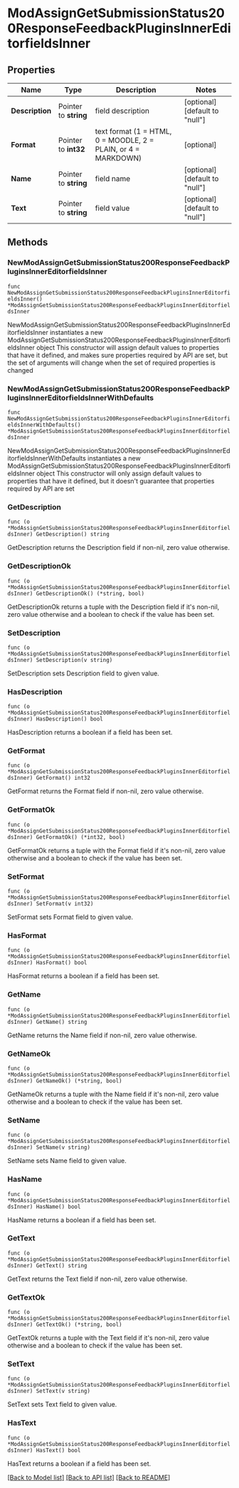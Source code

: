 # ModAssignGetSubmissionStatus200ResponseFeedbackPluginsInnerEditorfieldsInner

## Properties

Name | Type | Description | Notes
------------ | ------------- | ------------- | -------------
**Description** | Pointer to **string** | field description | [optional] [default to "null"]
**Format** | Pointer to **int32** | text format (1 &#x3D; HTML, 0 &#x3D; MOODLE, 2 &#x3D; PLAIN, or 4 &#x3D; MARKDOWN) | [optional] 
**Name** | Pointer to **string** | field name | [optional] [default to "null"]
**Text** | Pointer to **string** | field value | [optional] [default to "null"]

## Methods

### NewModAssignGetSubmissionStatus200ResponseFeedbackPluginsInnerEditorfieldsInner

`func NewModAssignGetSubmissionStatus200ResponseFeedbackPluginsInnerEditorfieldsInner() *ModAssignGetSubmissionStatus200ResponseFeedbackPluginsInnerEditorfieldsInner`

NewModAssignGetSubmissionStatus200ResponseFeedbackPluginsInnerEditorfieldsInner instantiates a new ModAssignGetSubmissionStatus200ResponseFeedbackPluginsInnerEditorfieldsInner object
This constructor will assign default values to properties that have it defined,
and makes sure properties required by API are set, but the set of arguments
will change when the set of required properties is changed

### NewModAssignGetSubmissionStatus200ResponseFeedbackPluginsInnerEditorfieldsInnerWithDefaults

`func NewModAssignGetSubmissionStatus200ResponseFeedbackPluginsInnerEditorfieldsInnerWithDefaults() *ModAssignGetSubmissionStatus200ResponseFeedbackPluginsInnerEditorfieldsInner`

NewModAssignGetSubmissionStatus200ResponseFeedbackPluginsInnerEditorfieldsInnerWithDefaults instantiates a new ModAssignGetSubmissionStatus200ResponseFeedbackPluginsInnerEditorfieldsInner object
This constructor will only assign default values to properties that have it defined,
but it doesn't guarantee that properties required by API are set

### GetDescription

`func (o *ModAssignGetSubmissionStatus200ResponseFeedbackPluginsInnerEditorfieldsInner) GetDescription() string`

GetDescription returns the Description field if non-nil, zero value otherwise.

### GetDescriptionOk

`func (o *ModAssignGetSubmissionStatus200ResponseFeedbackPluginsInnerEditorfieldsInner) GetDescriptionOk() (*string, bool)`

GetDescriptionOk returns a tuple with the Description field if it's non-nil, zero value otherwise
and a boolean to check if the value has been set.

### SetDescription

`func (o *ModAssignGetSubmissionStatus200ResponseFeedbackPluginsInnerEditorfieldsInner) SetDescription(v string)`

SetDescription sets Description field to given value.

### HasDescription

`func (o *ModAssignGetSubmissionStatus200ResponseFeedbackPluginsInnerEditorfieldsInner) HasDescription() bool`

HasDescription returns a boolean if a field has been set.

### GetFormat

`func (o *ModAssignGetSubmissionStatus200ResponseFeedbackPluginsInnerEditorfieldsInner) GetFormat() int32`

GetFormat returns the Format field if non-nil, zero value otherwise.

### GetFormatOk

`func (o *ModAssignGetSubmissionStatus200ResponseFeedbackPluginsInnerEditorfieldsInner) GetFormatOk() (*int32, bool)`

GetFormatOk returns a tuple with the Format field if it's non-nil, zero value otherwise
and a boolean to check if the value has been set.

### SetFormat

`func (o *ModAssignGetSubmissionStatus200ResponseFeedbackPluginsInnerEditorfieldsInner) SetFormat(v int32)`

SetFormat sets Format field to given value.

### HasFormat

`func (o *ModAssignGetSubmissionStatus200ResponseFeedbackPluginsInnerEditorfieldsInner) HasFormat() bool`

HasFormat returns a boolean if a field has been set.

### GetName

`func (o *ModAssignGetSubmissionStatus200ResponseFeedbackPluginsInnerEditorfieldsInner) GetName() string`

GetName returns the Name field if non-nil, zero value otherwise.

### GetNameOk

`func (o *ModAssignGetSubmissionStatus200ResponseFeedbackPluginsInnerEditorfieldsInner) GetNameOk() (*string, bool)`

GetNameOk returns a tuple with the Name field if it's non-nil, zero value otherwise
and a boolean to check if the value has been set.

### SetName

`func (o *ModAssignGetSubmissionStatus200ResponseFeedbackPluginsInnerEditorfieldsInner) SetName(v string)`

SetName sets Name field to given value.

### HasName

`func (o *ModAssignGetSubmissionStatus200ResponseFeedbackPluginsInnerEditorfieldsInner) HasName() bool`

HasName returns a boolean if a field has been set.

### GetText

`func (o *ModAssignGetSubmissionStatus200ResponseFeedbackPluginsInnerEditorfieldsInner) GetText() string`

GetText returns the Text field if non-nil, zero value otherwise.

### GetTextOk

`func (o *ModAssignGetSubmissionStatus200ResponseFeedbackPluginsInnerEditorfieldsInner) GetTextOk() (*string, bool)`

GetTextOk returns a tuple with the Text field if it's non-nil, zero value otherwise
and a boolean to check if the value has been set.

### SetText

`func (o *ModAssignGetSubmissionStatus200ResponseFeedbackPluginsInnerEditorfieldsInner) SetText(v string)`

SetText sets Text field to given value.

### HasText

`func (o *ModAssignGetSubmissionStatus200ResponseFeedbackPluginsInnerEditorfieldsInner) HasText() bool`

HasText returns a boolean if a field has been set.


[[Back to Model list]](../README.md#documentation-for-models) [[Back to API list]](../README.md#documentation-for-api-endpoints) [[Back to README]](../README.md)


